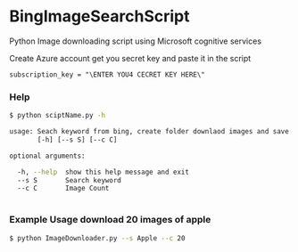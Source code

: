 # BingImageSearchScript

Python Image downloading script using Microsoft cognitive services

Create Azure account get you secret key and paste it in the script

`subscription_key = "\ENTER YOU4 CECRET KEY HERE\"`

### Help

```sh
$ python sciptName.py -h

usage: Seach keyword from bing, create folder downlaod images and save it
       [-h] [--s S] [--c C]

optional arguments:

  -h, --help  show this help message and exit
  --s S       Search keyword
  --c C       Image Count
  
```

###  Example Usage download 20 images of apple 

```sh
$ python ImageDownloader.py --s Apple --c 20
```

